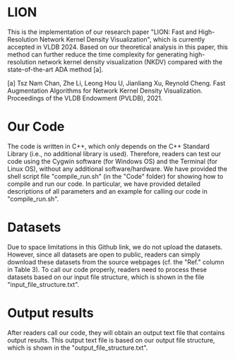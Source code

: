 # LION
This is the implementation of our research paper "LION: Fast and High-Resolution Network Kernel Density Visualization", which is currently accepted in VLDB 2024. Based on our theoretical analysis in this paper, this method can further reduce the time complexity for generating high-resolution network kernel density visualization (NKDV) compared with the state-of-the-art ADA method [a].

[a] Tsz Nam Chan, Zhe Li, Leong Hou U, Jianliang Xu, Reynold Cheng. Fast Augmentation Algorithms for Network Kernel Density Visualization. Proceedings of the VLDB Endowment (PVLDB), 2021.

# Our Code
The code is written in C++, which only depends on the C++ Standard Library (i.e., no additional library is used). Therefore, readers can test our code using the Cygwin software (for Windows OS) and the Terminal (for Linux OS), without any additional software/hardware. We have provided the shell script file "compile_run.sh" (in the "Code" folder) for showing how to compile and run our code. In particular, we have provided detailed descriptions of all parameters and an example for calling our code in "compile_run.sh".

# Datasets
Due to space limitations in this Github link, we do not upload the datasets. However, since all datasets are open to public, readers can simply download these datasets from the source webpages (cf. the "Ref." column in Table 3). To call our code properly, readers need to process these datasets based on our input file structure, which is shown in the file "input_file_structure.txt".

# Output results
After readers call our code, they will obtain an output text file that contains output results. This output text file is based on our output file structure, which is shown in the "output_file_structure.txt".
